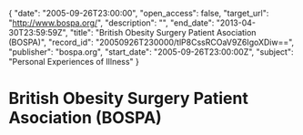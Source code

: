 {
  "date": "2005-09-26T23:00:00", 
  "open_access": false, 
  "target_url": "http://www.bospa.org/", 
  "description": "", 
  "end_date": "2013-04-30T23:59:59Z", 
  "title": "British Obesity Surgery Patient Asociation (BOSPA)", 
  "record_id": "20050926T230000/tlP8CssRCOaV9Z6IgoXDiw==", 
  "publisher": "bospa.org", 
  "start_date": "2005-09-26T23:00:00Z", 
  "subject": "Personal Experiences of Illness"
}

# British Obesity Surgery Patient Asociation (BOSPA)


